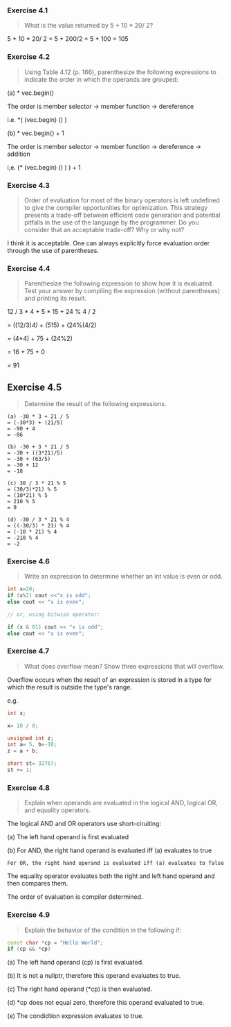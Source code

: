 ### Exercise 4.1
> What is the value returned by 5 + 10 * 20/ 2?

5 + 10 * 20/ 2 = 5 + 200/2 = 5 + 100 = 105

### Exercise 4.2
> Using Table 4.12 (p. 166), parenthesize the following expressions to indicate the order in which the operands are grouped:

(a) * vec.begin()  

The order is member selector -> member function -> dereference

i.e. *( (vec.begin) () )

(b) * vec.begin() + 1   

The order is member selector -> member function -> dereference -> addition

i,e. (* (vec.begin) () ) ) + 1


### Exercise 4.3
> Order of evaluation for most of the binary operators is left undefined to give the compiler opportunities for optimization. This strategy presents a trade-off between efficient code generation and potential pitfalls in the use of the language by the programmer. Do you consider that an acceptable trade-off? Why or why not?

I think it is acceptable. One can always explicitly force evaluation order through the use of parentheses.

### Exercise 4.4
> Parenthesize the following expression to show how it is evaluated. Test your answer by compiling the expression (without parentheses) and printing its result.

12 / 3 * 4 + 5 * 15 + 24 % 4 / 2

= ((12/3)*4) + (5*15) + (24%(4/2) 

= (4*4) + 75 + (24%2)

= 16 + 75 + 0 

= 91


## Exercise 4.5
> Determine the result of the following expressions.
```
(a) -30 * 3 + 21 / 5
= (-30*3) + (21/5)
= -90 + 4
= -86

(b) -30 + 3 * 21 / 5
= -30 + ((3*21)/5)
= -30 + (63/5)
= -30 + 12
= -18

(c) 30 / 3 * 21 % 5
= (30/3)*21) % 5
= (10*21) % 5
= 210 % 5
= 0

(d) -30 / 3 * 21 % 4
= ((-30/3) * 21) % 4
= (-10 * 21) % 4
= -210 % 4
= -2
```

### Exercise 4.6
> Write an expression to determine whether an int value is even or odd.
```c++
int x=20;
if (x%2) cout <<"x is odd";
else cout << "x is even";

// or, using bitwise operator:

if (x & 01) cout << "x is odd";
else cout << "x is even";
```

### Exercise 4.7
> What does overflow mean? Show three expressions that will overflow.

Overflow occurs when the result of an expression is stored in a type for which the result is outside the type's range.

e.g.
```c++
int x;

x= 10 / 0;

unsigned int z;
int a= 5, b=-10;
z = a + b;

short st= 32767;
st += 1;
```

### Exercise 4.8
> Explain when operands are evaluated in the logical AND, logical OR, and equality operators.

The logical AND and OR operators use short-ciruiting:

(a) The left hand operand is first evaluated

(b) For AND, the right hand operand is evaluated iff (a) evaluates to true

    For OR, the right hand operand is evaluated iff (a) evaluates to false

The equality operator evaluates both the right and left hand operand and then compares them. 

The order of evaluation is compiler determined.


### Exercise 4.9
> Explain the behavior of the condition in the following if:
```c++
const char *cp = "Hello World";
if (cp && *cp)
```
(a) The left hand operand (cp) is first evaluated.

(b) It is not a nullptr, therefore this operand evaluates to true.

(c) The right hand operand (*cp) is then evaluated.

(d) *cp does not equal zero, therefore this operand evaluated to true.

(e) The condidtion expression evaluates to true.




